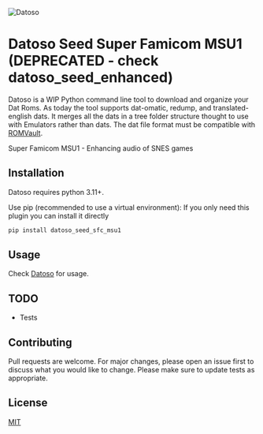 ![Datoso](https://github.com/laromicas/datoso/blob/master/bearlogo.png)

# Datoso Seed Super Famicom MSU1 (DEPRECATED - check datoso_seed_enhanced)

Datoso is a WIP Python command line tool to download and organize your Dat Roms.
As today the tool supports dat-omatic, redump, and translated-english dats.
It merges all the dats in a tree folder structure thought to use with Emulators rather than dats.
The dat file format must be compatible with [ROMVault](https://www.romvault.com/).

Super Famicom MSU1 - Enhancing audio of SNES games

## Installation

Datoso requires python 3.11+.

Use pip (recommended to use a virtual environment):
If you only need this plugin you can install it directly

``` bash
pip install datoso_seed_sfc_msu1

```

## Usage

Check [Datoso](https://github.com/laromicas/datoso) for usage.

## TODO

-   Tests

## Contributing

Pull requests are welcome. For major changes, please open an issue first to discuss what you would like to change.
Please make sure to update tests as appropriate.

## License

[MIT](https://choosealicense.com/licenses/mit/)
